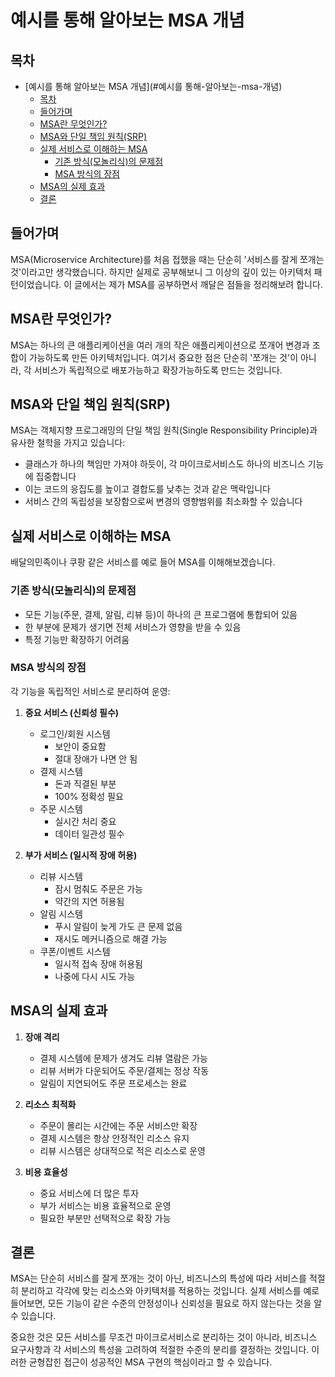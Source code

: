 # 예시를 통해 알아보는 MSA 개념

## 목차
- [예시를 통해 알아보는 MSA 개념](#예시를 통해-알아보는-msa-개념)
  - [목차](#목차)
  - [들어가며](#들어가며)
  - [MSA란 무엇인가?](#msa란-무엇인가)
  - [MSA와 단일 책임 원칙(SRP)](#msa와-단일-책임-원칙srp)
  - [실제 서비스로 이해하는 MSA](#실제-서비스로-이해하는-msa)
    - [기존 방식(모놀리식)의 문제점](#기존-방식모놀리식의-문제점)
    - [MSA 방식의 장점](#msa-방식의-장점)
  - [MSA의 실제 효과](#msa의-실제-효과)
  - [결론](#결론)

## 들어가며

MSA(Microservice Architecture)를 처음 접했을 때는 단순히 '서비스를 잘게 쪼개는 것'이라고만 생각했습니다. 하지만 실제로 공부해보니 그 이상의 깊이 있는 아키텍처 패턴이었습니다. 이 글에서는 제가 MSA를 공부하면서 깨달은 점들을 정리해보려 합니다.

## MSA란 무엇인가?

MSA는 하나의 큰 애플리케이션을 여러 개의 작은 애플리케이션으로 쪼개어 변경과 조합이 가능하도록 만든 아키텍처입니다. 여기서 중요한 점은 단순히 '쪼개는 것'이 아니라, 각 서비스가 독립적으로 배포가능하고 확장가능하도록 만드는 것입니다.

## MSA와 단일 책임 원칙(SRP)

MSA는 객체지향 프로그래밍의 단일 책임 원칙(Single Responsibility Principle)과 유사한 철학을 가지고 있습니다:

- 클래스가 하나의 책임만 가져야 하듯이, 각 마이크로서비스도 하나의 비즈니스 기능에 집중합니다
- 이는 코드의 응집도를 높이고 결합도를 낮추는 것과 같은 맥락입니다
- 서비스 간의 독립성을 보장함으로써 변경의 영향범위를 최소화할 수 있습니다

## 실제 서비스로 이해하는 MSA

배달의민족이나 쿠팡 같은 서비스를 예로 들어 MSA를 이해해보겠습니다.

### 기존 방식(모놀리식)의 문제점
- 모든 기능(주문, 결제, 알림, 리뷰 등)이 하나의 큰 프로그램에 통합되어 있음
- 한 부분에 문제가 생기면 전체 서비스가 영향을 받을 수 있음
- 특정 기능만 확장하기 어려움

### MSA 방식의 장점
각 기능을 독립적인 서비스로 분리하여 운영:

1. **중요 서비스 (신뢰성 필수)**
   - 로그인/회원 시스템
     * 보안이 중요함
     * 절대 장애가 나면 안 됨
   - 결제 시스템
     * 돈과 직결된 부분
     * 100% 정확성 필요
   - 주문 시스템
     * 실시간 처리 중요
     * 데이터 일관성 필수

2. **부가 서비스 (일시적 장애 허용)**
   - 리뷰 시스템
     * 잠시 멈춰도 주문은 가능
     * 약간의 지연 허용됨
   - 알림 시스템
     * 푸시 알림이 늦게 가도 큰 문제 없음
     * 재시도 메커니즘으로 해결 가능
   - 쿠폰/이벤트 시스템
     * 일시적 접속 장애 허용됨
     * 나중에 다시 시도 가능

## MSA의 실제 효과

1. **장애 격리**
   - 결제 시스템에 문제가 생겨도 리뷰 열람은 가능
   - 리뷰 서버가 다운되어도 주문/결제는 정상 작동
   - 알림이 지연되어도 주문 프로세스는 완료

2. **리소스 최적화**
   - 주문이 몰리는 시간에는 주문 서비스만 확장
   - 결제 시스템은 항상 안정적인 리소스 유지
   - 리뷰 시스템은 상대적으로 적은 리소스로 운영

3. **비용 효율성**
   - 중요 서비스에 더 많은 투자
   - 부가 서비스는 비용 효율적으로 운영
   - 필요한 부분만 선택적으로 확장 가능

## 결론

MSA는 단순히 서비스를 잘게 쪼개는 것이 아닌, 비즈니스의 특성에 따라 서비스를 적절히 분리하고 각각에 맞는 리소스와 아키텍처를 적용하는 것입니다. 실제 서비스를 예로 들어보면, 모든 기능이 같은 수준의 안정성이나 신뢰성을 필요로 하지 않는다는 것을 알 수 있습니다.

중요한 것은 모든 서비스를 무조건 마이크로서비스로 분리하는 것이 아니라, 비즈니스 요구사항과 각 서비스의 특성을 고려하여 적절한 수준의 분리를 결정하는 것입니다. 이러한 균형잡힌 접근이 성공적인 MSA 구현의 핵심이라고 할 수 있습니다.
